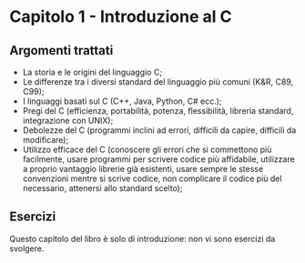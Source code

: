 # Capitolo 1 - Introduzione al C
## Argomenti trattati
- La storia e le origini del linguaggio C;
- Le differenze tra i diversi standard del linguaggio più comuni (K&R, C89, C99);
- I linguaggi basati sul C (C++, Java, Python, C# ecc.);
- Pregi del C (efficienza, portabilità, potenza, flessibilità, libreria standard, integrazione con UNIX);
- Debolezze del C (programmi inclini ad errori, difficili da capire, difficili da modificare);
- Utilizzo efficace del C (conoscere gli errori che si commettono più facilmente, usare programmi per scrivere codice più affidabile, utilizzare a proprio vantaggio librerie già esistenti, usare sempre le stesse convenzioni mentre si scrive codice, non complicare il codice più del necessario, attenersi allo standard scelto);

## Esercizi
Questo capitolo del libro è solo di introduzione: non vi sono esercizi da svolgere.

